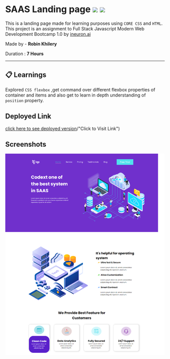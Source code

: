 # SAAS Landing page ![](https://img.shields.io/badge/-HTML-orange) ![](https://img.shields.io/badge/-CSS-yellowgreen)
  
 This is a landing page made for learning purposes using `CORE CSS` and `HTML`.  This project is an assignment to Full Stack Javascript Modern Web Development Bootcamp 1.0 by  [ineuron.ai](https://ineuron.ai/)  


Made by - **Robin Khilery**

Duration : **7 Hours**

***
 
## :clipboard: Learnings
Explored `CSS flexbox` ,get command over different flexbox properties  of container and items  and also get to  learn  in depth understanding of `position` property. 

## Deployed Link
 [click here to see deployed version](https://saas-home-page-link.netlify.app)/"Click to Visit Link") 


## Screenshots
![](./assets//Screenshot.png)




 